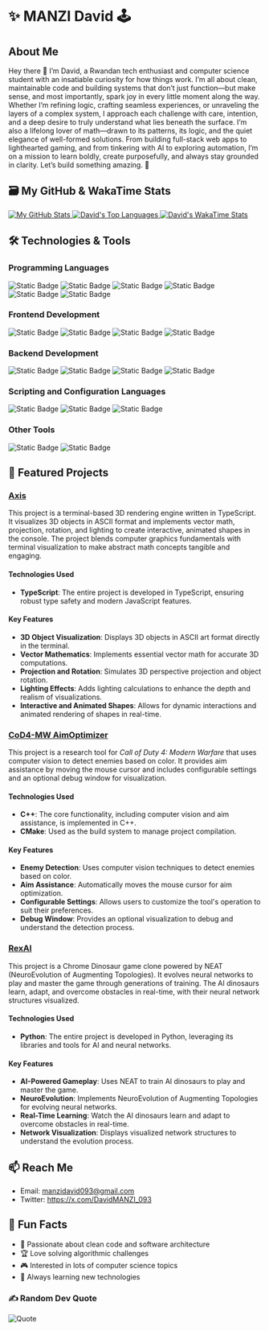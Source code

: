 # ✨ MANZI David 🕹️

## About Me
Hey there 👋 I’m David, a Rwandan tech enthusiast and computer science student with an insatiable curiosity for how things work. I’m all about clean, maintainable code and building systems that don’t just function—but make sense, and most importantly, spark joy in every little moment along the way. Whether I’m refining logic, crafting seamless experiences, or unraveling the layers of a complex system, I approach each challenge with care, intention, and a deep desire to truly understand what lies beneath the surface. I’m also a lifelong lover of math—drawn to its patterns, its logic, and the quiet elegance of well-formed solutions. From building full-stack web apps to lighthearted gaming, and from tinkering with AI to exploring automation, I’m on a mission to learn boldly, create purposefully, and always stay grounded in clarity. Let’s build something amazing. 🚀

## 🗃️ My GitHub & WakaTime Stats

<p align="left">
  <a href="https://github.com/anuraghazra/github-readme-stats">
    <img src="https://github-readme-stats-xi-eight-22.vercel.app/api?username=DavidMANZI-093&cache_seconds=300&show_icons=true&theme=dark&hide_border=true&layout=compact" alt="My GitHub Stats" />
  </a>
  <a href="https://github.com/anuraghazra/github-readme-stats">
    <img src="https://github-readme-stats-xi-eight-22.vercel.app/api/top-langs/?username=DavidMANZI-093&cache_seconds=300&theme=dark&show_icons=true&hide_border=true&layout=compact&langs_count=8" alt="David's Top Languages" />
  </a>
  <a href="https://github.com/anuraghazra/github-readme-stats">
    <img src="https://github-readme-stats-xi-eight-22.vercel.app/api/wakatime/?username=DavidMANZI_093&cache_seconds=300&theme=dark&show_icons=true&hide_border=true&layout=compact&langs_count=25" alt="David's WakaTime Stats" />
  </a>
</p>

## 🛠️ Technologies & Tools

### Programming Languages
![Static Badge](https://img.shields.io/badge/Python-20599C?logo=python&logoColor=yellow&style=flat) ![Static Badge](https://img.shields.io/badge/Typescript-00599C?logo=typescript&logoColor=white&style=flat) ![Static Badge](https://img.shields.io/badge/JavaScript-grey?logo=javascript&logoColor=F7DF1E&style=flat) ![Static Badge](https://img.shields.io/badge/C++-00599C?logo=c%2B%2B&logoColor=white&style=flat) ![Static Badge](https://img.shields.io/badge/Java-EA2D2E?logo=coffeescript&logoColor=white&style=flat) ![Static Badge](https://img.shields.io/badge/PHP-777BB4?logo=php&logoColor=white&style=flat)

### Frontend Development

![Static Badge](https://img.shields.io/badge/Next.js-000000?logo=next.js&logoColor=white&style=flat) ![Static Badge](https://img.shields.io/badge/TailwindCSS-06B6D4?logo=tailwindcss&logoColor=white&style=flat) ![Static Badge](https://img.shields.io/badge/HTML5-E34F26?logo=html5&logoColor=white&style=flat) ![Static Badge](https://img.shields.io/badge/CSS3-663399?logo=css&logoColor=white&style=flat)

### Backend Development
![Static Badge](https://img.shields.io/badge/Node.js-5FA04E?logo=node.js&logoColor=white&style=flat) ![Static Badge](https://img.shields.io/badge/PostgreSQL-4169E1?logo=postgresql&logoColor=white&style=flat) ![Static Badge](https://img.shields.io/badge/Prisma-2D3748?logo=prisma&logoColor=white&style=flat) ![Static Badge](https://img.shields.io/badge/MySQL-4479A1?logo=mysql&logoColor=white&style=flat)

### Scripting and Configuration Languages

![Static Badge](https://img.shields.io/badge/JSON-000000?logo=json&logoColor=white&style=flat) ![Static Badge](https://img.shields.io/badge/GNU%20Bash-4EAA25?logo=gnubash&logoColor=white&style=flat) ![Static Badge](https://img.shields.io/badge/YAML-CB171E?logo=yaml&logoColor=white&style=flat)

### Other Tools

![Static Badge](https://img.shields.io/badge/Git-F05032?logo=git&logoColor=white&style=flat) ![Static Badge](https://img.shields.io/badge/Docker-2496ED?logo=docker&logoColor=white&style=flat)

## 🚀 Featured Projects

### [Axis](https://github.com/DavidMANZI-093/Axis)

This project is a terminal-based 3D rendering engine written in TypeScript. It visualizes 3D objects in ASCII format and implements vector math, projection, rotation, and lighting to create interactive, animated shapes in the console. The project blends computer graphics fundamentals with terminal visualization to make abstract math concepts tangible and engaging.

#### **Technologies Used** 
- **TypeScript**: The entire project is developed in TypeScript, ensuring robust type safety and modern JavaScript features.

#### **Key Features** 
- **3D Object Visualization**: Displays 3D objects in ASCII art format directly in the terminal.
- **Vector Mathematics**: Implements essential vector math for accurate 3D computations.
- **Projection and Rotation**: Simulates 3D perspective projection and object rotation.
- **Lighting Effects**: Adds lighting calculations to enhance the depth and realism of visualizations.
- **Interactive and Animated Shapes**: Allows for dynamic interactions and animated rendering of shapes in real-time.

### [CoD4-MW AimOptimizer](https://github.com/DavidMANZI-093/CoD4-MW_AimOptimizer)

This project is a research tool for *Call of Duty 4: Modern Warfare* that uses computer vision to detect enemies based on color. It provides aim assistance by moving the mouse cursor and includes configurable settings and an optional debug window for visualization.

#### **Technologies Used**
- **C++**: The core functionality, including computer vision and aim assistance, is implemented in C++.
- **CMake**: Used as the build system to manage project compilation.

#### **Key Features**
- **Enemy Detection**: Uses computer vision techniques to detect enemies based on color.
- **Aim Assistance**: Automatically moves the mouse cursor for aim optimization.
- **Configurable Settings**: Allows users to customize the tool's operation to suit their preferences.
- **Debug Window**: Provides an optional visualization to debug and understand the detection process.


### [RexAI](https://github.com/DavidMANZI-093/RexAI)

This project is a Chrome Dinosaur game clone powered by NEAT (NeuroEvolution of Augmenting Topologies). It evolves neural networks to play and master the game through generations of training. The AI dinosaurs learn, adapt, and overcome obstacles in real-time, with their neural network structures visualized.

#### **Technologies Used**
- **Python**: The entire project is developed in Python, leveraging its libraries and tools for AI and neural networks.

#### **Key Features**
- **AI-Powered Gameplay**: Uses NEAT to train AI dinosaurs to play and master the game.
- **NeuroEvolution**: Implements NeuroEvolution of Augmenting Topologies for evolving neural networks.
- **Real-Time Learning**: Watch the AI dinosaurs learn and adapt to overcome obstacles in real-time.
- **Network Visualization**: Displays visualized network structures to understand the evolution process.

## 📫 Reach Me

- Email: manzidavid093@gmail.com
- Twitter: https://x.com/DavidMANZI_093

## 🌟 Fun Facts
- 🎯 Passionate about clean code and software architecture
- 🏆 Love solving algorithmic challenges
- 🎮 Interested in lots of computer science topics
- 🌱 Always learning new technologies

### ✍️ Random Dev Quote
![Quote](https://github-readme-quotes-bay.vercel.app/quote?theme=dark&animation=default&layout=default&font=Architect&quoteType=random)
